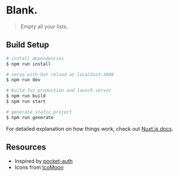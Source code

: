 # Blank.

> Empty all your lists.


## Build Setup

``` bash
# install dependencies
$ npm run install

# serve with hot reload at localhost:3000
$ npm run dev

# build for production and launch server
$ npm run build
$ npm run start

# generate static project
$ npm run generate
```

For detailed explanation on how things work,
check out [Nuxt.js docs](https://nuxtjs.org).


## Resources

- Inspired by [pocket-auth](https://pocket-auth.glitch.me)
- Icons from [IcoMoon](https://icomoon.io)
